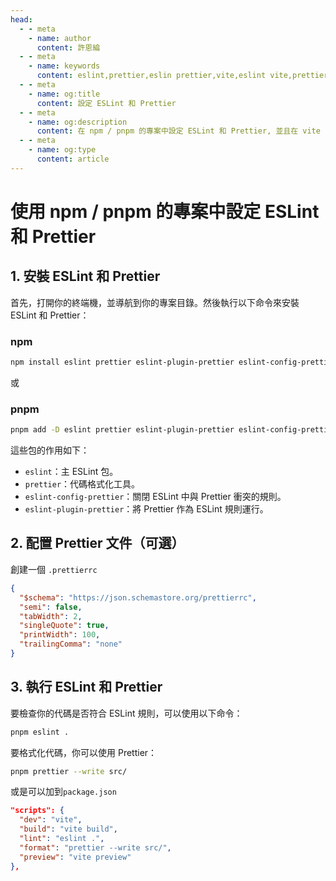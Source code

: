 ```yaml
---
head:
  - - meta
    - name: author
      content: 許恩綸
  - - meta
    - name: keywords
      content: eslint,prettier,eslin prettier,vite,eslint vite,prettier vite
  - - meta
    - name: og:title
      content: 設定 ESLint 和 Prettier
  - - meta
    - name: og:description
      content: 在 npm / pnpm 的專案中設定 ESLint 和 Prettier, 並且在 vite 中使用
  - - meta
    - name: og:type
      content: article
---
```


# 使用 npm / pnpm 的專案中設定 ESLint 和 Prettier

## 1. 安裝 ESLint 和 Prettier

首先，打開你的終端機，並導航到你的專案目錄。然後執行以下命令來安裝 ESLint 和 Prettier：

### npm
```bash
npm install eslint prettier eslint-plugin-prettier eslint-config-prettier --save-dev
```
或
### pnpm
```bash
pnpm add -D eslint prettier eslint-plugin-prettier eslint-config-prettier
```

這些包的作用如下：

- `eslint`：主 ESLint 包。
- `prettier`：代碼格式化工具。
- `eslint-config-prettier`：關閉 ESLint 中與 Prettier 衝突的規則。
- `eslint-plugin-prettier`：將 Prettier 作為 ESLint 規則運行。

## 2. 配置 Prettier 文件（可選）

創建一個 `.prettierrc` 

```json
{
  "$schema": "https://json.schemastore.org/prettierrc",
  "semi": false,
  "tabWidth": 2,
  "singleQuote": true,
  "printWidth": 100,
  "trailingComma": "none"
}
```

## 3. 執行 ESLint 和 Prettier

要檢查你的代碼是否符合 ESLint 規則，可以使用以下命令：

```bash
pnpm eslint .
```

要格式化代碼，你可以使用 Prettier：

```bash
pnpm prettier --write src/
```

或是可以加到`package.json`

```json
"scripts": {
  "dev": "vite",
  "build": "vite build",
  "lint": "eslint .",
  "format": "prettier --write src/",
  "preview": "vite preview"
},
```